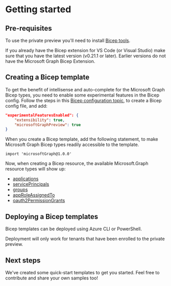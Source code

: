 # Getting started

## Pre-requisites

To use the private preview you'll need to install [Bicep tools](https://learn.microsoft.com/azure/azure-resource-manager/bicep/install).

If you already have the Bicep extension for VS Code (or Visual Studio) make sure that you have the latest version (v0.21.1 or later).
Earlier versions do not have the Microsoft Graph Bicep Extension.

## Creating a Bicep template

To get the benefit of intellisense and auto-complete for the Microsoft Graph Bicep types, you need to enable some experimental features in the Bicep config. Follow the steps in this [Bicep configuration topic](https://learn.microsoft.com/en-us/azure/azure-resource-manager/bicep/bicep-config), to create a Bicep config file, and add:

```json
"experimentalFeaturesEnabled": {
    "extensibility": true,
    "microsoftGraphPreview": true
}
```

When you create a Bicep template, add the following statement, to make Microsoft Graph Bicep types readily accessible to the template.

```bicep
import 'microsoftGraph@1.0.0'
```

Now, when creating a Bicep resource, the available Microsoft.Graph resource types will show up:

* [applications](../generated/microsoftgraph/microsoft.graph/beta/types.md#resource-microsoftgraphapplicationsbeta)
* [servicePrincipals](../generated/microsoftgraph/microsoft.graph/beta/types.md#resource-microsoftgraphserviceprincipalsbeta)
* [groups](../generated/microsoftgraph/microsoft.graph/beta/types.md#resource-microsoftgraphgroupsbeta)
* [appRoleAssignedTo](../generated/microsoftgraph/microsoft.graph/beta/types.md#resource-microsoftgraphapproleassignedtobeta)
* [oauth2PermissionGrants](../generated/microsoftgraph/microsoft.graph/beta/types.md#resource-microsoftgraphoauth2permissiongrantsbeta)

## Deploying a Bicep templates

Bicep templates can be deployed using Azure CLI or PowerShell.

Deployment will only work for tenants that have been enrolled to the private preview.

## Next steps

We've created some quick-start templates to get you started.  Feel free to contribute and share your own samples too!
